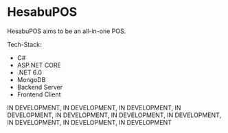 # HesabuPOS
HesabuPOS aims to be an all-in-one POS.

Tech-Stack:
- C#
- ASP.NET CORE
- .NET 6.0
- MongoDB
- Backend Server
- Frontend Client

IN DEVELOPMENT, IN DEVELOPMENT, IN DEVELOPMENT, IN DEVELOPMENT, IN DEVELOPMENT, IN DEVELOPMENT, IN DEVELOPMENT, IN DEVELOPMENT, IN DEVELOPMENT, IN DEVELOPMENT
